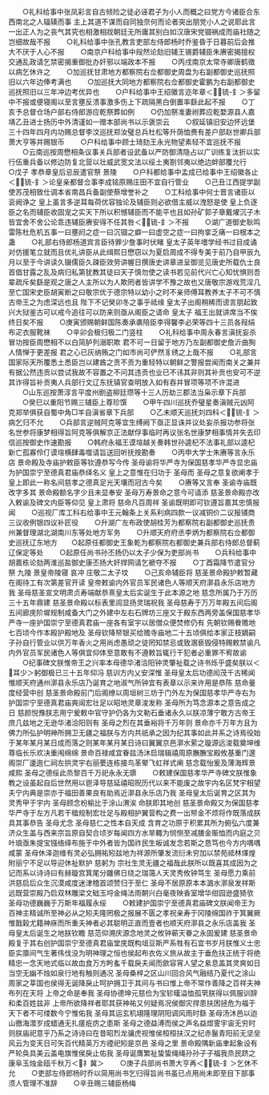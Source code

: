 <!-- { "loadSidebar": true } -->
　　○礼科给事中张凤彩言自古倾险之徒必诬君子为小人而概之曰党方今诸臣合东西南北之人辐辏而事  主上其道不谋而自同独奈何而论者突出朋党小人之说耶此言一出正人为之丧气其究也相激相戕朝廷无所庸其别白如汉唐宋党锢祸成而庙社随之岂细故哉不报
　　○礼科给事中张孔教言吏部左侍郎杨时乔鉴昏于日暮前后会推大不厌于人心不报
　　○南京户科给事中叚然论劾旧辅王锡爵辅臣朱赓密揭擅权交通乱政请乞禁密揭重御批办奸邪以端政本不报
　　○丙戌南京太常寺卿唐鹤徵以病乞休许之
　　○加巡抚甘肃地方都察院右佥都御史周盘为右副都御史巡抚照旧以六年边俸考满也
　　○加巡抚大同地方都察院右佥都御史霍鹏为右副都御史巡抚照旧以三年冲边考优异也
　　○户科给事中王绍徽言迩年章＜锍-釒＞多留中不报或便寝阁以至言壅反溃事激多伤上下疏隔黑白倒置率繇此起不报
　　○丁亥予总督仓场户部右侍郎游应乾祭葬如例
　　○仍加祭准妻祔葬应乾婺源县人嘉靖乙丑进士扬历中外清谨如一赠本部尚书以示褒崇云
　　○叙延镇旧安边怀远堡三十四年四月内功赐总督李汶巡抚郑汝璧总兵杜松等升荫恤赉有差户部赵世卿兵部萧大亨等并赐银币
　　○户科给事中顾士琦劾王永光物望素轻不宜巡抚不报
　　○云南巡按周懋相条议事关兵部者设武备以严防御清隐占以广训练复汰折以实行伍重兵备以修边防复北营以壮威武宽文法以绥土夷劄邻夷以绝边衅部覆允行　　○戊子  孝恭章皇后忌辰遣官祭  景陵
　　○户科都给事中孟成已给事中王绍徽各止＜锍-釒＞论皇亲都督佥事李成铭原赐庄田不宜自行管业
　　○己丑江西提学副使苏茂相致仕调本省南昌兵备副使蔡增誉补之
　　○工科给事中何士晋言诸臣以衮阙诤之  皇上虽言多逆耳每荷优容独论及辅臣则必欲借主威以洩怒是使  皇上负逐臣之名而辅臣收固宠之实天下所以积憾辅臣而不能平也且如孙矿郭子章戴燿沉子木皆宜舍不舍公论乖违辅臣赓安得不任其咎＜锍-釒＞不报
　　○湖广道御史耿鸣雷陈杜危机五事一曰壅阏之症一曰沉锢之癖一曰虚空之症一曰拘挛乏痛一曰根本之蛊
　　○礼部右侍郎杨道宾言臣待罪少詹事时伏睹  皇太子英年嗜学经书过目成诵对仿援笔立就而且优礼讲臣从此缉熙日懋窃以为夏启周成不得专美于前乃自甲辰九月以至于今讲读久辍儒臣久疎臣效劳讲幄日撰唐史讲章进呈御览见唐史所载仇士良首倡甘露之乱及病归私第犹教其徒曰天子慎勿使之读书若见前代兴亡心知忧惧则吾辈疏斥矣繇是观之唐之人主所以为人欺罔者皆讲学不豫之故也又唐敬宗游戏荒淫几至亡国宋史臣胡寅断之曰敬宗优于德宗特以幼小之时不亲师傅耳教养太子不可不慎古帝王之为虑深远也且  陛下不记癸卯冬之事乎祗缘  皇太子出阁稍稀而谤言朋起致兴大狱鉴古可以戒今追往可以防来则亟从阁臣之请命  皇太子  福王出就讲席当不俟终日矣不报
　　○庚寅颁赐朝鲜国陈奏承袭陪臣李得馨李必荣等四十三员各叚绢布疋衣服靴袜
　　○辛卯会极归极二门竖柱
　　○礼科给事中周永春言滇抚妄杀冒功按臣周懋相不以白简胪列溺职欺  君不可一日留于地方乃左副都御史詹沂曲狥人情惮于更差报  君之心已灰纳贿之门如市尚可俨然豸绣之上哉不报
　　○礼部言国家际天所覆悉土悉臣岂以建酋之贡不贡为重轻特以朝鲜之警报尝闻而南关之兼并有据公然违贡以尝试我故不容置之不问其违贡也业已不讳其非则其补贡也安可不逆其诈得旨补贡夷人兵部行文辽东抚镇官查明放入如有吞并冒项等项不许混进
　　○山东巡按萧淳言平度州剧盗柳廷瓒等十三人历劫三郡法当枭示章下兵部
　　○癸巳以重阳节赐三辅臣上尊珍馔
　　○甲午四川巡抚乔璧星奏滇贼元凶阿克郑举俱获自蜀中角□羊自滇省章下兵部
　　○乙未顺天巡抚刘四科＜锍-釒＞病乞归不允
　　○兵部言逆贼阿克等宜生缚阙下亟正显诛并议处妄杀报功参将张名世参将康梦相得旨阿克等俱解京正法献俘事临时再议张名世康梦相事情并失去印信巡按御史作速勘报
　　○韩府永福王谟塇越关奏韩世孙逵杞不法事礼部以逵杞新亡孤寡伶仃谟塇横肆毒噬请旨送回听抚按勘奏
　　○丙申大学士朱赓等言永乐店  景命殿及寺庙护敕臣等钦遵恭写今传  圣母谕将华严寺为保国慈孝华严寺显忠庙为护国崇宁至德真君庙恭绎名义  皇上之意惟在归功于  圣母而  圣母之意复欲阐孝于  皇上即此一称名间慈孝之德真足光天壤而冠古今矣
　　○赓等又言奉  圣谕寺庙既改字多其  景命殿额名字少且未显奉安  圣母万寿景命之意今可请添  慈圣景命殿亦改入敕谕及碑文内臣等仰见  皇上肃将  慈命凡百周祥  圣谕既明即可钦遵旨嘉其忠慎报闻
　　○巡视厂库工科右给事中王元翰条上关系利病四款一议减铜价二议报铺商三议收例银四议补匠役
　　○升湖广左布政使胡桂芳为都察院右副都御史巡抚贵州兼督理湖北湖南川东等处地方军务
　　○升顺天府府丞李炳为都察院右佥都御史巡抚辽东地方　　○起原任都御史王象乾为都察院右都御史兼兵部右侍郎总督蓟辽保定等处
　　○起原任尚书孙丕扬仍以太子少保为吏部尚书
　　○兵科给事中胡嘉栋论劾两淮巡盐御史康丕扬大奸捍网请乞褫夺不报
　　○丁酉霜降节遣官分祭  九陵  景皇帝陵寝  哀冲  庄敬二太子坟
　　○己亥命辅臣将  慈圣景命殿护敕暂藏在阁待工有次第差官开读  皇帝敕谕内外官员军民诸色人等顺天府漷县永乐店地方我  圣母慈圣宣文明肃贞寿端献恭熹皇太后实诞生于此本源之地  慈念所属乃于万历三十五年鼎建  慈圣景命殿以标表里闾显扬灵瑞祝我  圣母慈寿于万万年殿五间后阁五间廊庑阶墀规制咸备大门之外建中左右石牌坊三座又于殿东西两旁盖保国慈孝华严寺一座护国崇宁至德真君庙一座各有室宇以居僧众便焚修仍有  先朝钦赐餋赡地七百顷今作本殿护殿地及  圣母钦降帑银买给赡寺庙地二十五顷俱给本家正枝嫡嗣子孙自行管业以供万年香火之用尚虑愚顽之徒罔知禁忌或致溷亵毁侵特赐敕禁谕凡内外官员军民诸色人等俱宜仰体至意敢有不遵敕旨辄行干犯者必重罪不宥故谕
　　○纪事碑文朕惟帝王之兴率本母德华渚洽阳钟灵肇祉载之诗书烁乎盛矣朕以＜耳少＞躬御极已三十五年仰冯  慈训方内乂安深惟  圣母皇太后功德闳茂千古稀闻惟顺天府通州漷县永乐店乃诞育之地淑气所钟宜有表章以示来许用是恭陈  慈命量度经营中创  慈圣景命殿前门后阁缭以周垣树三坊于门外左为保国慈孝华严寺右为护国崇宁至德真君庙爽闿宏壮足以昭地灵章浚发称  圣母所为笃念源本之意告成之日  慈颜悦豫朕志用宁爰敕中官守护仍各为文勒石垂诸永久以朕凉薄宁敢方古帝王庶几兹地之无逊华渚洽阳则有  圣母之烈在其垂裕将千万年则  景命亦千万年方且为佛力所弘护明神所拥卫无疆之福朕与方内共祇承之因为纪其事如此并系之诗焉役始于某年某月某日成而落之则某年某月某日诗曰翼翼京邑漷水萦之璇源远浚载奠坤维尊临长乐欢决重闱绵绵  景命百禄咸宜眷兹汤沐启瑞辑禧周原膴膴宝殿攸基重门邃阁崇厂逶迤仁祠左拱灵宇右丽甍连栋接鸟革翚飞虹祥式阐  慈念载怡爰及薄海辉景咸熙  圣母之德绥此烝黎百千万祀永永无隳
　　○敕建保国慈孝华严寺碑文朕惟象教之设虽起自后世然用以鬯泽导慈延禧昭贶历代以来不能废之故宇内名区梵宇相望夫宁内典是崇亦于福田善果良有助焉近漷县永乐店乃我  圣母皇太后诞育之区其为灵秀甲于宇内  圣母顾念枌榆比于涂山渭涘  命朕即其地创  慈圣景命殿又为保国慈孝华严寺于左方凡若干楹规制宏壮足与殿相护翼营构之费一出帑金不烦将作既落成朕具其事恭告  圣母尤念  圣母慈仁之性本自天成  含育之功原于积累其所为俯弘六度兼济众生盖与西来宗旨原自契合顷岁每闻四方水旱輙为悯恻至减膳金赈恤而内庭之贝叶琅亟朱提宝镪络绎布施于中外者皆为国祚民生皈诚发念若斯之恳笃也今方内喁喁咸蒙  圣母休泽迦维有灵必弘拥祐矧兹地为祥源所肇发流衍未穷加以禁苑祗林煇煌附丽宁不足以导迎休祉默护  慈躬为  宗社生灵无疆之福哉此朕所以既喜其成因为之记而系以诗诗曰有赫璇宫箕尾分躔佛日绕之瑞蔼人天灵秀攸钟笃生  圣母愿力乘前洪慈启后众生沉漠咸度迷津稽首颂赞归于至仁  圣母不居原原本本潞水漷泉发祥斯远既营崇殿乃启双林雕梁文础玉埒金绳法雨朝兴白毫夜映香室增华绀园逊盛猗欤  圣母功德巍巍于万斯年福履永绥
　　○敕建护国崇宁至德真君庙碑文朕闻帝王为百神主精诚所至神必从之矧夫隆罔极之报展不匮之孝祝亲寿于冈陵绵国祚于箕翼厥惟戬榖尤籍神庥而所重夫神者必其聪明正直而壹者也顺天府漷县之永乐店盖我  圣母皇太后诞生之地朕钦瞻  慈范仰溯庆源念地灵之攸钟蕲天眷之永固爰建  慈圣景命殿复于其右创护国崇宁至德真君庙堂庑既构俎豆斯严系牲有石宜书岁月朕惟义士忠臣实廪间气生著伟伐没为明神理之恒也侯起布衣佐义旅从故主于垂危扶正统于将绝精忠一念天地式临以故血食万方盻蚃千载戾夫闻而歛容宵人望之絫息盖其灵爽如日当空无幽不烛如泉行地有触则通况  圣母桑梓之区山川回合风气融结乃夏代之涂山周家之莘国也侯得无诞降戾止呵护拥卫于其间与书曰惟上帝不常作善降之百祥夫神布列在天将  上帝之命是奉我  圣母协德坤元慈俭为宝轸暵溢恤孤茕朕得以佩服训辞和柔百姓兹非  上帝所欲降祥者耶其获神祐又何疑焉况侯御灾捍患扶困拯危为福于天下者不可缕数今宁惟佑我  圣母其运玄机翊隆理阴阳调风雨时繇  圣母汤沐邑以迨山徼海澨岁成蜡通无扎瘥疪疠之患斯  圣母之德益溥而侯之声名益煜霅宇宙无穷时则朕庙祀意乎乃系之诗诗曰在昔昭烈龙骧虎视惟侯桓桓扶汉之纪赤鬣青阳前无坚垒风云为变天日可矢百代精英万方禋祀矧是京邑  圣母之里  景命殿隅新庙聿起象设有严轮奂具美云盖电旗惟侯戾止佑我  圣母诞膺繁祉蛰蛰绳绳孙孙子子福我烝民跻之康阜玉烛金瓯千秋万＜礻冀＞
　　○庚子兵部尚书萧大亨再＜锍-釒＞乞休不允
　　○吏部左侍郎杨时乔以简用尚书乞归得旨尚书虽已点用尚未即至目下部事须人管理不准辞
　　○辛丑赐三辅臣杨梅

